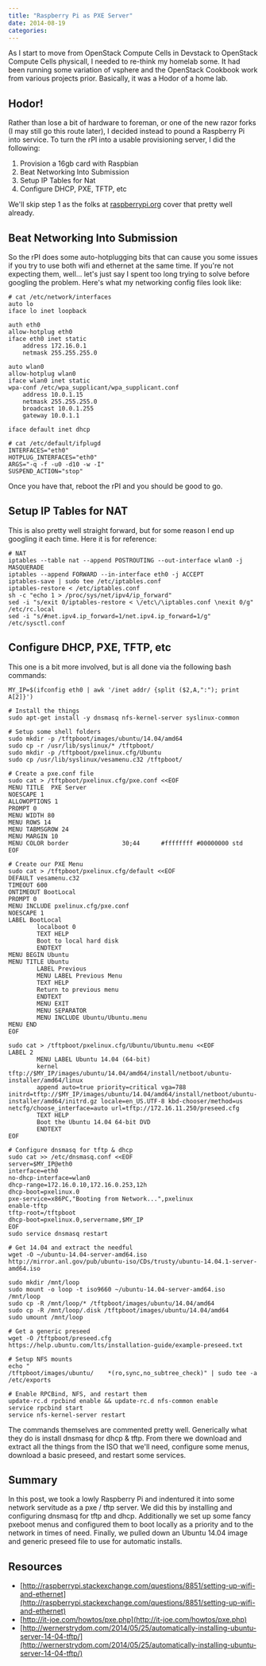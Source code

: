 ```yaml
---
title: "Raspberry Pi as PXE Server"
date: 2014-08-19
categories: 
---
```


As I start to move from OpenStack Compute Cells in Devstack to OpenStack Compute Cells physicall, I needed to re-think my homelab some. It had been running some variation of vsphere and the OpenStack Cookbook work from various projects prior. Basically, it was a Hodor of a home lab.

## Hodor!

Rather than lose a bit of hardware to foreman, or one of the new razor forks (I may still go this route later), I decided instead to pound a Raspberry Pi into service. To turn the rPI into a usable provisioning server, I did the following:

1. Provision a 16gb card with Raspbian
2. Beat Networking Into Submission
3. Setup IP Tables for Nat
4. Configure DHCP, PXE, TFTP, etc

We'll skip step 1 as the folks at [raspberrypi.org](http://www.raspberrypi.org/) cover that pretty well already.

## Beat Networking Into Submission

So the rPI does some auto-hotplugging bits that can cause you some issues if you try to use both wifi and ethernet at the same time. If you're not expecting them, well... let's just say I spent too long trying to solve before googling the problem. Here's what my networking config files look like:

```
# cat /etc/network/interfaces
auto lo
iface lo inet loopback

auth eth0
allow-hotplug eth0
iface eth0 inet static
    address 172.16.0.1
    netmask 255.255.255.0

auto wlan0
allow-hotplug wlan0
iface wlan0 inet static
wpa-conf /etc/wpa_supplicant/wpa_supplicant.conf
    address 10.0.1.15
    netmask 255.255.255.0
    broadcast 10.0.1.255
    gateway 10.0.1.1

iface default inet dhcp

# cat /etc/default/ifplugd
INTERFACES="eth0"
HOTPLUG_INTERFACES="eth0"
ARGS="-q -f -u0 -d10 -w -I"
SUSPEND_ACTION="stop"
```

Once you have that, reboot the rPI and you should be good to go.

## Setup IP Tables for NAT

This is also pretty well straight forward, but for some reason I end up googling it each time. Here it is for reference:

```
# NAT
iptables --table nat --append POSTROUTING --out-interface wlan0 -j MASQUERADE
iptables --append FORWARD --in-interface eth0 -j ACCEPT
iptables-save | sudo tee /etc/iptables.conf
iptables-restore < /etc/iptables.conf
sh -c "echo 1 > /proc/sys/net/ipv4/ip_forward"
sed -i "s/exit 0/iptables-restore < \/etc\/\iptables.conf \nexit 0/g" /etc/rc.local
sed -i "s/#net.ipv4.ip_forward=1/net.ipv4.ip_forward=1/g" /etc/sysctl.conf
```

## Configure DHCP, PXE, TFTP, etc

This one is a bit more involved, but is all done via the following bash commands:

```
MY_IP=$(ifconfig eth0 | awk '/inet addr/ {split ($2,A,":"); print A[2]}')

# Install the things
sudo apt-get install -y dnsmasq nfs-kernel-server syslinux-common

# Setup some shell folders
sudo mkdir -p /tftpboot/images/ubuntu/14.04/amd64
sudo cp -r /usr/lib/syslinux/* /tftpboot/
sudo mkdir -p /tftpboot/pxelinux.cfg/Ubuntu
sudo cp /usr/lib/syslinux/vesamenu.c32 /tftpboot/

# Create a pxe.conf file
sudo cat > /tftpboot/pxelinux.cfg/pxe.conf <<EOF
MENU TITLE  PXE Server 
NOESCAPE 1
ALLOWOPTIONS 1
PROMPT 0
MENU WIDTH 80
MENU ROWS 14
MENU TABMSGROW 24
MENU MARGIN 10
MENU COLOR border               30;44      #ffffffff #00000000 std
EOF

# Create our PXE Menu
sudo cat > /tftpboot/pxelinux.cfg/default <<EOF
DEFAULT vesamenu.c32 
TIMEOUT 600
ONTIMEOUT BootLocal
PROMPT 0
MENU INCLUDE pxelinux.cfg/pxe.conf
NOESCAPE 1
LABEL BootLocal
        localboot 0
        TEXT HELP
        Boot to local hard disk
        ENDTEXT
MENU BEGIN Ubuntu
MENU TITLE Ubuntu 
        LABEL Previous
        MENU LABEL Previous Menu
        TEXT HELP
        Return to previous menu
        ENDTEXT
        MENU EXIT
        MENU SEPARATOR
        MENU INCLUDE Ubuntu/Ubuntu.menu
MENU END
EOF

sudo cat > /tftpboot/pxelinux.cfg/Ubuntu/Ubuntu.menu <<EOF
LABEL 2
        MENU LABEL Ubuntu 14.04 (64-bit)
        kernel tftp://$MY_IP/images/ubuntu/14.04/amd64/install/netboot/ubuntu-installer/amd64/linux
        append auto=true priority=critical vga=788 initrd=tftp://$MY_IP/images/ubuntu/14.04/amd64/install/netboot/ubuntu-installer/amd64/initrd.gz locale=en_US.UTF-8 kbd-chooser/method=us netcfg/choose_interface=auto url=tftp://172.16.11.250/preseed.cfg
        TEXT HELP
        Boot the Ubuntu 14.04 64-bit DVD
        ENDTEXT
EOF

# Configure dnsmasq for tftp & dhcp
sudo cat >> /etc/dnsmasq.conf <<EOF
server=$MY_IP@eth0
interface=eth0
no-dhcp-interface=wlan0
dhcp-range=172.16.0.10,172.16.0.253,12h
dhcp-boot=pxelinux.0
pxe-service=x86PC,"Booting from Network...",pxelinux
enable-tftp
tftp-root=/tftpboot
dhcp-boot=pxelinux.0,servername,$MY_IP
EOF
sudo service dnsmasq restart

# Get 14.04 and extract the needful
wget -O ~/ubuntu-14.04-server-amd64.iso http://mirror.anl.gov/pub/ubuntu-iso/CDs/trusty/ubuntu-14.04.1-server-amd64.iso

sudo mkdir /mnt/loop
sudo mount -o loop -t iso9660 ~/ubuntu-14.04-server-amd64.iso /mnt/loop
sudo cp -R /mnt/loop/* /tftpboot/images/ubuntu/14.04/amd64
sudo cp -R /mnt/loop/.disk /tftpboot/images/ubuntu/14.04/amd64
sudo umount /mnt/loop

# Get a generic preseed
wget -O /tftpboot/preseed.cfg https://help.ubuntu.com/lts/installation-guide/example-preseed.txt

# Setup NFS mounts
echo "
/tftpboot/images/ubuntu/    *(ro,sync,no_subtree_check)" | sudo tee -a /etc/exports

# Enable RPCBind, NFS, and restart them
update-rc.d rpcbind enable && update-rc.d nfs-common enable
service rpcbind start
service nfs-kernel-server restart
```

The commands themselves are commented pretty well. Generically what they do is install dnsmasq for dhcp & tftp. From there we download and extract all the things from the ISO that we'll need, configure some menus, download a basic preseed, and restart some services.

## Summary

In this post, we took a lowly Raspberry Pi and indentured it into some network servitude as a pxe / tftp server. We did this by installing and configuring dnsmasq for tftp and dhcp. Additionally we set up some fancy pxeboot menus and configured them to boot locally as a priority and to the network in times of need. Finally, we pulled down an Ubuntu 14.04 image and generic preseed file to use for automatic installs.

## Resources
- [http://raspberrypi.stackexchange.com/questions/8851/setting-up-wifi-and-ethernet](http://raspberrypi.stackexchange.com/questions/8851/setting-up-wifi-and-ethernet)
- [http://it-joe.com/howtos/pxe.php](http://it-joe.com/howtos/pxe.php)
- [http://wernerstrydom.com/2014/05/25/automatically-installing-ubuntu-server-14-04-tftp/](http://wernerstrydom.com/2014/05/25/automatically-installing-ubuntu-server-14-04-tftp/)